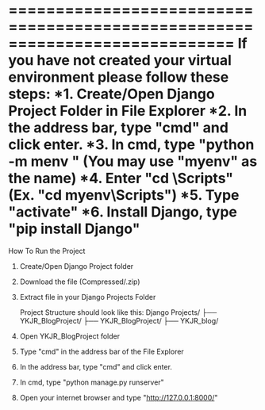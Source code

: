 ============================================================================
If you have not created your virtual environment please follow these steps:
*1. Create/Open Django Project Folder in File Explorer
*2. In the address bar, type "cmd" and click enter.
*3. In cmd, type "python -m menv <env name>" (You may use "myenv" as the name)
*4. Enter "cd <env name>\Scripts" (Ex. "cd myenv\Scripts")
*5. Type "activate"
*6. Install Django, type "pip install Django"
============================================================================

How To Run the Project

1. Create/Open Django Project folder
2. Download the file (Compressed/.zip)
3. Extract file in your Django Projects Folder
   
   Project Structure should look like this:
     Django Projects/
       ├── YKJR_BlogProject/
             ├── YKJR_BlogProject/
             ├── YKJR_blog/
   
5. Open YKJR_BlogProject folder
6. Type "cmd" in the address bar of the File Explorer
7. In the address bar, type "cmd" and click enter.
8. In cmd, type "python manage.py runserver"
9. Open your internet browser and type "http://127.0.0.1:8000/"
